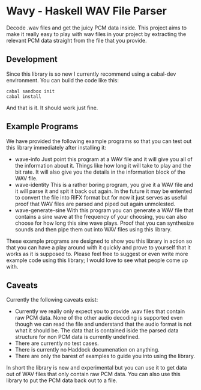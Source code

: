 # Wavy - Haskell WAV File Parser

Decode .wav files and get the juicy PCM data inside. This project aims to make it really
easy to play with wav files in your project by extracting the relevant PCM data straight
from the file that you provide.

## Development

Since this library is so new I currently recommend using a cabal-dev environment. You can
build the code like this:

    cabal sandbox init
    cabal install

And that is it. It should work just fine.

## Example Programs

We have provided the following example programs so that you can test out this library
immediately after installing it:

 - wave-info
   Just point this program at a WAV file and it will give you all of the
   information about it. Things like how long it will take to play and the bit rate. It
   will also give you the details in the information block of the WAV file.
 - wave-identity
   This is a rather boring program, you give it a WAV file and it will parse it and spit
   it back out again. In the future it may be entented to convert the file into RIFX
   format but for now it just serves as useful proof that WAV files are parsed and piped
   out again unmolested.
 - wave-generate-sine
   With this program you can generate a WAV file that contains a sine wave at the
   frequency of your choosing, you can also choose for how long this sine wave plays.
   Proof that you can synthesize sounds and then pipe them out into WAV files using this
   library.

These example programs are designed to show you this library in action so that you can
have a play around with it quickly and prove to yourself that it works as it is supposed
to. Please feel free to suggest or even write more example code using this library; I
would love to see what people come up with.

## Caveats

Currently the following caveats exist:

 - Currently we really only expect you to provide .wav files that contain raw PCM data.
   None of the other audio decoding is supported even though we can read the file and
   understand that the audio format is not what it should be. The data that is contained
   iside the parsed data structure for non PCM data is currently undefined.
 - There are currently no test cases.
 - There is currently no Haddock documenation on anything.
 - There are only the barest of examples to guide you into using the library.

In short the library is new and experimental but you can use it to get data out of WAV
files that only contain raw PCM data. You can also use this library to put the PCM data
back out to a file.
